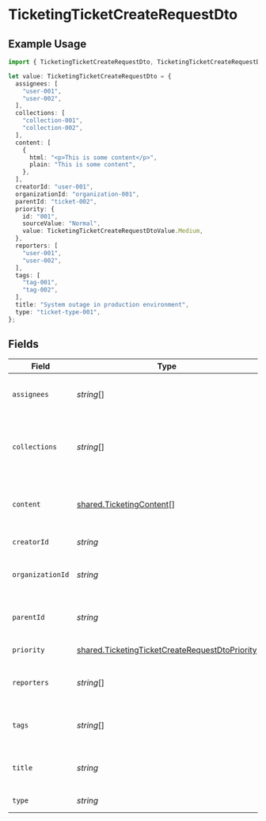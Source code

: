 # TicketingTicketCreateRequestDto

## Example Usage

```typescript
import { TicketingTicketCreateRequestDto, TicketingTicketCreateRequestDtoValue } from "@stackone/stackone-client-ts/sdk/models/shared";

let value: TicketingTicketCreateRequestDto = {
  assignees: [
    "user-001",
    "user-002",
  ],
  collections: [
    "collection-001",
    "collection-002",
  ],
  content: [
    {
      html: "<p>This is some content</p>",
      plain: "This is some content",
    },
  ],
  creatorId: "user-001",
  organizationId: "organization-001",
  parentId: "ticket-002",
  priority: {
    id: "001",
    sourceValue: "Normal",
    value: TicketingTicketCreateRequestDtoValue.Medium,
  },
  reporters: [
    "user-001",
    "user-002",
  ],
  tags: [
    "tag-001",
    "tag-002",
  ],
  title: "System outage in production environment",
  type: "ticket-type-001",
};
```

## Fields

| Field                                                                                                                   | Type                                                                                                                    | Required                                                                                                                | Description                                                                                                             | Example                                                                                                                 |
| ----------------------------------------------------------------------------------------------------------------------- | ----------------------------------------------------------------------------------------------------------------------- | ----------------------------------------------------------------------------------------------------------------------- | ----------------------------------------------------------------------------------------------------------------------- | ----------------------------------------------------------------------------------------------------------------------- |
| `assignees`                                                                                                             | *string*[]                                                                                                              | :heavy_minus_sign:                                                                                                      | Agents assigned to the ticket                                                                                           | [<br/>"user-001",<br/>"user-002"<br/>]                                                                                  |
| `collections`                                                                                                           | *string*[]                                                                                                              | :heavy_minus_sign:                                                                                                      | Collections the ticket belongs to                                                                                       | [<br/>"collection-001",<br/>"collection-002"<br/>]                                                                      |
| `content`                                                                                                               | [shared.TicketingContent](../../../sdk/models/shared/ticketingcontent.md)[]                                             | :heavy_minus_sign:                                                                                                      | Array of content associated with the ticket                                                                             |                                                                                                                         |
| `creatorId`                                                                                                             | *string*                                                                                                                | :heavy_minus_sign:                                                                                                      | The creator of the ticket                                                                                               | user-001                                                                                                                |
| `organizationId`                                                                                                        | *string*                                                                                                                | :heavy_minus_sign:                                                                                                      | Organization associated with the ticket                                                                                 | organization-001                                                                                                        |
| `parentId`                                                                                                              | *string*                                                                                                                | :heavy_minus_sign:                                                                                                      | ID of the parent ticket if this is a sub-ticket                                                                         | ticket-002                                                                                                              |
| `priority`                                                                                                              | [shared.TicketingTicketCreateRequestDtoPriority](../../../sdk/models/shared/ticketingticketcreaterequestdtopriority.md) | :heavy_minus_sign:                                                                                                      | Priority of the ticket                                                                                                  |                                                                                                                         |
| `reporters`                                                                                                             | *string*[]                                                                                                              | :heavy_minus_sign:                                                                                                      | Users who reported the ticket                                                                                           | [<br/>"user-001",<br/>"user-002"<br/>]                                                                                  |
| `tags`                                                                                                                  | *string*[]                                                                                                              | :heavy_minus_sign:                                                                                                      | The tags of the ticket                                                                                                  | [<br/>"tag-001",<br/>"tag-002"<br/>]                                                                                    |
| `title`                                                                                                                 | *string*                                                                                                                | :heavy_minus_sign:                                                                                                      | The title or subject of the ticket                                                                                      | System outage in production environment                                                                                 |
| `type`                                                                                                                  | *string*                                                                                                                | :heavy_minus_sign:                                                                                                      | The type of the ticket                                                                                                  | ticket-type-001                                                                                                         |